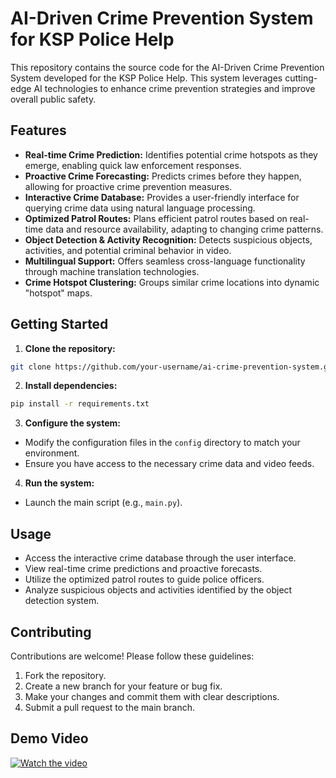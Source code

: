 # AI-Driven Crime Prevention System for KSP Police Help

This repository contains the source code for the AI-Driven Crime Prevention System developed for the KSP Police Help. This system leverages cutting-edge AI technologies to enhance crime prevention strategies and improve overall public safety.

## Features

* **Real-time Crime Prediction:** Identifies potential crime hotspots as they emerge, enabling quick law enforcement responses.
* **Proactive Crime Forecasting:**  Predicts crimes before they happen, allowing for proactive crime prevention measures.
* **Interactive Crime Database:** Provides a user-friendly interface for querying crime data using natural language processing.
* **Optimized Patrol Routes:** Plans efficient patrol routes based on real-time data and resource availability, adapting to changing crime patterns.
* **Object Detection & Activity Recognition:** Detects suspicious objects, activities, and potential criminal behavior in video.
* **Multilingual Support:**  Offers seamless cross-language functionality through machine translation technologies.
* **Crime Hotspot Clustering:**  Groups similar crime locations into dynamic "hotspot" maps.

## Getting Started

1. **Clone the repository:**
```bash
git clone https://github.com/your-username/ai-crime-prevention-system.git](https://github.com/AnKiTu03/KSP-Datathon/new/Datathon
```

2. **Install dependencies:**
```bash
pip install -r requirements.txt
```

3. **Configure the system:**
* Modify the configuration files in the `config` directory to match your environment.
* Ensure you have access to the necessary crime data and video feeds.

4. **Run the system:**
* Launch the main script (e.g., `main.py`).

## Usage

* Access the interactive crime database through the user interface.
* View real-time crime predictions and proactive forecasts.
* Utilize the optimized patrol routes to guide police officers.
* Analyze suspicious objects and activities identified by the object detection system.

## Contributing

Contributions are welcome! Please follow these guidelines:

1. Fork the repository.
2. Create a new branch for your feature or bug fix.
3. Make your changes and commit them with clear descriptions.
4. Submit a pull request to the main branch.

## Demo Video 
[![Watch the video](https://img.youtube.com/vi/GaFgAcWDsK4/0.jpg)](https://www.youtube.com/watch?v=GaFgAcWDsK4)

